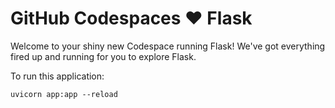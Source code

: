 # GitHub Codespaces ♥️ Flask

Welcome to your shiny new Codespace running Flask! We've got everything fired up and running for you to explore Flask.


To run this application:

```
uvicorn app:app --reload
```
